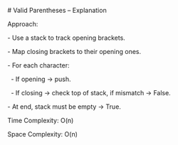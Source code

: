 \# Valid Parentheses – Explanation



Approach:

\- Use a stack to track opening brackets.

\- Map closing brackets to their opening ones.

\- For each character:

&nbsp; - If opening → push.

&nbsp; - If closing → check top of stack, if mismatch → False.

\- At end, stack must be empty → True.



Time Complexity: O(n)

Space Complexity: O(n)



